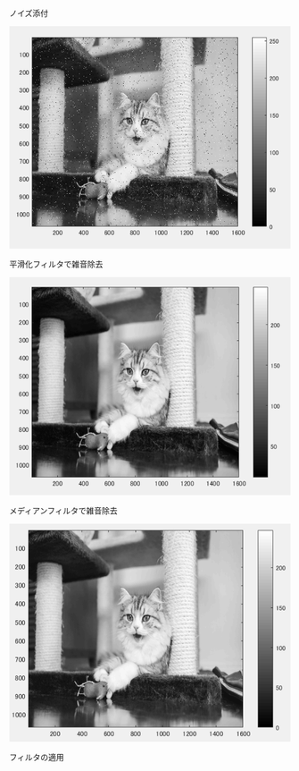 ノイズ添付

![](https://github.com/suuzoudan/homework/blob/master/n1cat.PNG?raw=true)

平滑化フィルタで雑音除去

![](https://github.com/suuzoudan/homework/blob/master/n2cat.PNG?raw=true)

メディアンフィルタで雑音除去

![](https://github.com/suuzoudan/homework/blob/master/n3cat.PNG?raw=true)

フィルタの適用
